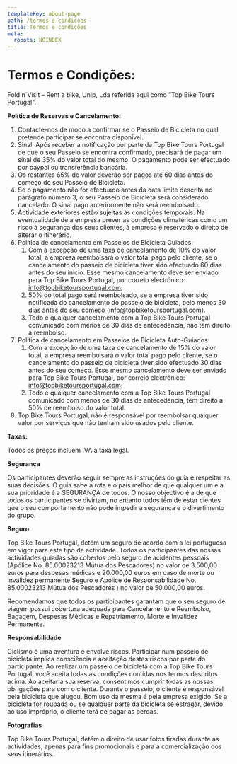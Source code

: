 ```yaml
---
templateKey: about-page
path: /termos-e-condicoes
title: Termos e condições
meta:
  robots: NOINDEX
---
```

# **Termos e Condições:**

Fold n´Visit – Rent a bike, Unip, Lda referida aqui como ”Top Bike Tours Portugal".

**Política de Reservas e Cancelamento:**

1. Contacte-nos de modo a confirmar se o Passeio de Bicicleta no qual pretende participar se encontra disponível.
2. Sinal: Após receber a notificação por parte da Top Bike Tours Portugal de que o seu Passeio se encontra confirmado, precisará de pagar um sinal de 35% do valor total do mesmo. O pagamento pode ser efectuado por paypal ou transferência bancária.
3. Os restantes 65% do valor deverão ser pagos até 60 dias antes do começo do seu Passeio de Bicicleta.
4. Se o pagamento não for efectuado antes da data limite descrita no parágrafo número 3, o seu Passeio de Bicicleta será considerado cancelado. O sinal pago anteriormente não será reembolsado.
5. Actividade exteriores estão sujeitas às condições temporais. Na eventualidade de a empresa prever as condições climatéricas como um risco à segurança dos seus clientes, à empresa é reservado o direito de alterar o itinerário.
6. Política de cancelamento em Passeios de Bicicleta Guiados:
   1. Com a excepção de uma taxa de cancelamento de 10% do valor total, a empresa reembolsará o valor total pago pelo cliente, se o cancelamento do passeio de bicicleta tiver sido efectuado 60 dias antes do seu início. Esse mesmo cancelamento deve ser enviado para Top Bike Tours Portugal, por correio electrónico: info@topbiketoursportugal.com;
   2. 50% do total pago será reembolsado, se a empresa tiver sido notificada do cancelamento do passeio de bicicleta, pelo menos 30 dias antes do seu começo (info@topbiketoursportugal.com).
   3. Todo e qualquer cancelamento com a Top Bike Tours Portugal comunicado com menos de 30 dias de antecedência, não têm direito a reembolso.
7. Política de cancelamento em Passeios de Bicicleta Auto-Guiados:
   1. Com a excepção de uma taxa de cancelamento de 15% do valor total, a empresa reembolsará o valor total pago pelo cliente, se o cancelamento do passeio de bicicleta tiver sido efectuado 30 dias antes do seu começo. Esse mesmo cancelamento deve ser enviado para Top Bike Tours Portugal, por correio electrónico: info@topbiketoursportugal.com;
   2. Todo e qualquer cancelamento com a Top Bike Tours Portugal comunicado com menos de 30 dias de antecedência, têm direito a 50% de reembolso do valor total.
8. Top Bike Tours Portugal, não é responsável por reembolsar qualquer valor por serviços que não tenham sido usados pelo cliente.

**Taxas:**

Todos os preços incluem IVA à taxa legal.

**Segurança**

Os participantes deverão seguir sempre as instruções do guia e respeitar as suas decisões. O guia sabe a rota e o país melhor de que qualquer um e a sua prioridade é a SEGURANÇA de todos. O nosso objectivo é a de que todos os participantes se divirtam, no entanto todos têm de estar cientes que o seu comportamento não pode impedir a segurança e o divertimento do grupo.

**Seguro**

Top Bike Tours Portugal, detém um seguro de acordo com a lei portuguesa em vigor para este tipo de actividade. Todos os participantes das nossas actividades guiadas são cobertos pelo seguro de acidentes pessoais (Apólice No. 85.00023213 Mútua dos Pescadores) no valor de 3.500,00 euros para despesas médicas e 20.000,00 euros em caso de morte ou invalidez permanente Seguro e Apólice de Responsabilidade No. 85.00023213 Mútua dos Pescadores ) no valor de 50.000,00 euros.

Recomendamos que todos os participantes garantam que o seu seguro de viagem possui cobertura adequada para Cancelamento e Reembolso, Bagagem, Despesas Médicas e Repatriamento, Morte e Invalidez Permanente.

**Responsabilidade**

Ciclismo é uma aventura e envolve riscos. Participar num passeio de bicicleta implica consciência e aceitação destes riscos por parte do participante. Ao realizar um passeio de bicicleta com a Top Bike Tours Portugal, você aceita todas as condições contidas nos termos descritos acima. Ao aceitar a sua reserva, consentimos cumprir todas as nossas obrigações para com o cliente. Durante o passeio, o cliente é responsável pela bicicleta que alugou. Bom uso da mesma é pela empresa exigido. Se a bicicleta for roubada ou se qualquer parte da bicicleta se estragar, devido ao uso impróprio, o cliente terá de pagar as perdas.

**Fotografias**

Top Bike Tours Portugal, detém o direito de usar fotos tiradas durante as actividades, apenas para fins promocionais e para a comercialização dos seus itinerários.
